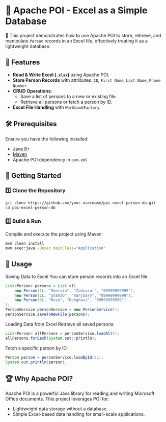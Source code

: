 # 📑 Apache POI - Excel as a Simple Database

🚀 This project demonstrates how to use Apache POI to store, retrieve, and manipulate `Person` records in an Excel file, effectively treating it as a lightweight database.

## 📌 Features
- **Read & Write Excel (`.xlsx`)** using Apache POI.
- **Store Person Records** with attributes: `ID`, `First Name`, `Last Name`, `Phone Number`.
- **CRUD Operations**:
  - Save a list of persons to a new or existing file.
  - Retrieve all persons or fetch a person by ID.
- **Excel File Handling** with `WorkbookFactory`.

## 🛠 Prerequisites
Ensure you have the following installed:
- [Java 8+](https://www.oracle.com/java/technologies/javase-jdk11-downloads.html)
- [Maven](https://maven.apache.org/)
- Apache POI dependency in `pom.xml`

## 🚀 Getting Started
### 1️⃣ Clone the Repository
```sh
git clone https://github.com/your-username/poi-excel-person-db.git
cd poi-excel-person-db
```

### 2️⃣ Build & Run
Compile and execute the project using Maven:
```sh
mvn clean install
mvn exec:java -Dexec.mainClass="Application"
```

## 📜 Usage
Saving Data to Excel
You can store person records into an Excel file:
```java
List<Person> persons = List.of(
    new Person(1L, "Shervin", "Zadsorur", "09999999999"),
    new Person(2L, "Shahab", "Ranjbary", "09999999999"),
    new Person(3L, "Reza", "Dehghani", "09999999999")
);
PersonService personService = new PersonService();
personService.saveToNewFile(persons);
```

Loading Data from Excel
Retrieve all saved persons:

```java
List<Person> allPersons = personService.loadAll();
allPersons.forEach(System.out::println);
```

Fetch a specific person by ID:
```java
Person person = personService.loadById(2L);
System.out.println(person);
```

## 🏆 Why Apache POI?
Apache POI is a powerful Java library for reading and writing Microsoft Office documents. This project leverages POI for:

- Lightweight data storage without a database.
- Simple Excel-based data handling for small-scale applications.
